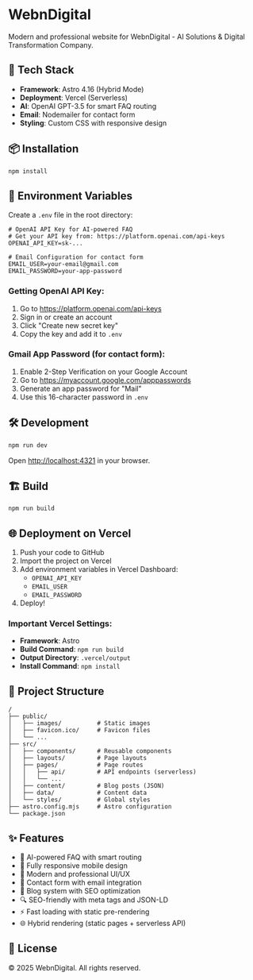 # WebnDigital

Modern and professional website for WebnDigital - AI Solutions & Digital Transformation Company.

## 🚀 Tech Stack

- **Framework**: Astro 4.16 (Hybrid Mode)
- **Deployment**: Vercel (Serverless)
- **AI**: OpenAI GPT-3.5 for smart FAQ routing
- **Email**: Nodemailer for contact form
- **Styling**: Custom CSS with responsive design

## 📦 Installation

```bash
npm install
```

## 🔧 Environment Variables

Create a `.env` file in the root directory:

```env
# OpenAI API Key for AI-powered FAQ
# Get your API key from: https://platform.openai.com/api-keys
OPENAI_API_KEY=sk-...

# Email Configuration for contact form
EMAIL_USER=your-email@gmail.com
EMAIL_PASSWORD=your-app-password
```

### Getting OpenAI API Key:

1. Go to https://platform.openai.com/api-keys
2. Sign in or create an account
3. Click "Create new secret key"
4. Copy the key and add it to `.env`

### Gmail App Password (for contact form):

1. Enable 2-Step Verification on your Google Account
2. Go to https://myaccount.google.com/apppasswords
3. Generate an app password for "Mail"
4. Use this 16-character password in `.env`

## 🛠️ Development

```bash
npm run dev
```

Open [http://localhost:4321](http://localhost:4321) in your browser.

## 🏗️ Build

```bash
npm run build
```

## 🌐 Deployment on Vercel

1. Push your code to GitHub
2. Import the project on Vercel
3. Add environment variables in Vercel Dashboard:
   - `OPENAI_API_KEY`
   - `EMAIL_USER`
   - `EMAIL_PASSWORD`
4. Deploy!

### Important Vercel Settings:

- **Framework**: Astro
- **Build Command**: `npm run build`
- **Output Directory**: `.vercel/output`
- **Install Command**: `npm install`

## 📁 Project Structure

```
/
├── public/
│   ├── images/          # Static images
│   ├── favicon.ico/     # Favicon files
│   └── ...
├── src/
│   ├── components/      # Reusable components
│   ├── layouts/         # Page layouts
│   ├── pages/           # Page routes
│   │   ├── api/         # API endpoints (serverless)
│   │   └── ...
│   ├── content/         # Blog posts (JSON)
│   ├── data/            # Content data
│   └── styles/          # Global styles
├── astro.config.mjs     # Astro configuration
└── package.json
```

## ✨ Features

- 🤖 AI-powered FAQ with smart routing
- 📱 Fully responsive mobile design
- 🎨 Modern and professional UI/UX
- 📧 Contact form with email integration
- 📝 Blog system with SEO optimization
- 🔍 SEO-friendly with meta tags and JSON-LD
- ⚡ Fast loading with static pre-rendering
- 🌐 Hybrid rendering (static pages + serverless API)

## 📄 License

© 2025 WebnDigital. All rights reserved.
